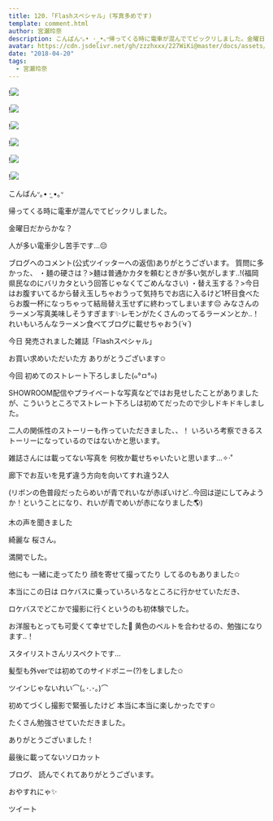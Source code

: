 ```yaml
---
title: 120.「Flashスペシャル」(写真多めです)
template: comment.html
author: 宮瀬玲奈
description: こんばんᐡ｡• ·̫ •｡ᐡ帰ってくる時に電車が混んでてビックリしました。金曜日だからかな？人が多い電車少し苦手です...😔ブログへのコメント(公式ツイッターへの返信)あ...
avatar: https://cdn.jsdelivr.net/gh/zzzhxxx/227WiKi@master/docs/assets/photo/avatar/reina.jpg
date: "2018-04-20"
tags:
  - 宮瀬玲奈
---
```


!![](https://cdn.jsdelivr.net/gh/227WiKi/227WiKi-image@master/blog-image/reina-2018-04-20_1.jpg)

!![](https://cdn.jsdelivr.net/gh/227WiKi/227WiKi-image@master/blog-image/reina-2018-04-20_2.jpg)

!![](https://cdn.jsdelivr.net/gh/227WiKi/227WiKi-image@master/blog-image/reina-2018-04-20_3.jpg)

!![](https://cdn.jsdelivr.net/gh/227WiKi/227WiKi-image@master/blog-image/reina-2018-04-20_4.jpg)

!![](https://cdn.jsdelivr.net/gh/227WiKi/227WiKi-image@master/blog-image/reina-2018-04-20_5.jpg)

!![](https://cdn.jsdelivr.net/gh/227WiKi/227WiKi-image@master/blog-image/reina-2018-04-20_6.jpg)




こんばんᐡ｡• ·̫ •｡ᐡ




帰ってくる時に電車が混んでてビックリしました。

金曜日だからかな？


人が多い電車少し苦手です...😔








ブログへのコメント(公式ツイッターへの返信)ありがとうございます。
質問に多かった、
・麺の硬さは？>麺は普通かカタを頼むときが多い気がします..!(福岡県民なのにバリカタという回答じゃなくてごめんなさい)
・替え玉する？>今日はお腹すいてるから替え玉しちゃおうって気持ちでお店に入るけど1杯目食べたらお腹一杯になっちゃって結局替え玉せずに終わってしまいます😔
みなさんのラーメン写真美味しそうすぎます✨レモンがたくさんのってるラーメンとか..！れいもいろんなラーメン食べてブログに載せちゃおう(*´ч`*)








今日
発売されました雑誌「Flashスペシャル」

お買い求めいただいた方
ありがとうございます✩




今回
初めてのストレート下ろしました(๑°ㅁ°๑)




SHOWROOM配信やプライベートな写真などではお見せしたことがありましたが、こういうところでストレート下ろしは初めてだったので少しドキドキしました。







二人の関係性のストーリーも作っていただきました、、！
いろいろ考察できるストーリーになっているのではないかと思います。








雑誌さんには載ってない写真を
何枚か載せちゃいたいと思います…✧‧˚











廊下でお互いを見ず違う方向を向いてすれ違う2人

(リボンの色普段だったらめいが青でれいなが赤ぽいけど..今回は逆にしてみようか！ということになり、れいが青でめいが赤になりました🌎)










木の声を聞きました



















綺麗な
桜さん。

満開でした。






他にも
一緒に走ってたり
顔を寄せて撮ってたり
してるのもありました✩








本当にこの日は
ロケバスに乗っていろいろなところに行かせていただき、

ロケバスでどこかで撮影に行くというのも初体験でした。




お洋服もとっても可愛くて幸せでした💓
黄色のベルトを合わせるの、勉強になります..！

スタイリストさんリスペクトです...





髪型も外verでは初めてのサイドポニー(?)をしました✩

ツインじゃないれい⌒(｡･.･｡)⌒






初めてづくし撮影で緊張したけど
本当に本当に楽しかったです✩

たくさん勉強させていただきました。



ありがとうございました！











最後に載ってないソロカット



















ブログ、
読んでくれてありがとうございます。


おやすれにゃ✨


ツイート



